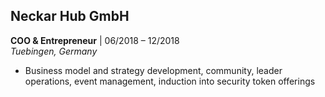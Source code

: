 ## Neckar Hub GmbH
**COO & Entrepreneur** | 06/2018 – 12/2018<br/>
*Tuebingen, Germany*

- Business model and strategy development, community, leader operations, event management, induction into security token offerings

